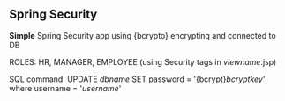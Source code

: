 ## Spring Security

**Simple** Spring Security app using {bcrypto} encrypting and connected to DB

ROLES: HR, MANAGER, EMPLOYEE (using Security tags in _viewname_.jsp)

SQL command: UPDATE _dbname_ SET password = '{bcrypt}_bcryptkey_' where username = '_username_'
